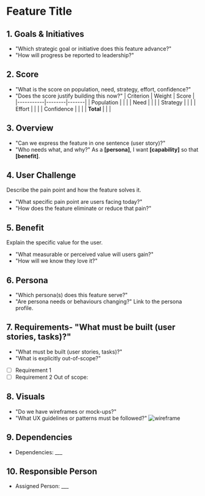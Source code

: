 # Feature Title

## 1. Goals & Initiatives
<!-- Strategic objective this feature supports -->
- "Which strategic goal or initiative does this feature advance?"
- "How will progress be reported to leadership?"
## 2. Score
- "What is the score on population, need, strategy, effort, confidence?"
- "Does the score justify building this now?"
| Criterion | Weight | Score |
|-----------|--------|-------|
| Population |        |       |
| Need       |        |       |
| Strategy   |        |       |
| Effort     |        |       |
| Confidence |        |       |
| **Total**  |        |       |

## 3. Overview
- "Can we express the feature in one sentence (user story)?"
- "Who needs what, and why?"
As a **[persona]**, I want **[capability]** so that **[benefit]**.

## 4. User Challenge
Describe the pain point and how the feature solves it.
- "What specific pain point are users facing today?"
- "How does the feature eliminate or reduce that pain?"

## 5. Benefit
Explain the specific value for the user.
- "What measurable or perceived value will users gain?"
- "How will we know they love it?"

## 6. Persona
- "Which persona(s) does this feature serve?"
- "Are persona needs or behaviours changing?"
Link to the persona profile.


## 7. Requirements- "What must be built (user stories, tasks)?"
- "What must be built (user stories, tasks)?"
- "What is explicitly out-of-scope?"
- [ ] Requirement 1
- [ ] Requirement 2
Out of scope:

## 8. Visuals
- "Do we have wireframes or mock-ups?"
- "What UX guidelines or patterns must be followed?"
![wireframe](link-or-embed)


## 9. Dependencies
- Dependencies: ___

## 10. Responsible Person
- Assigned Person: ___